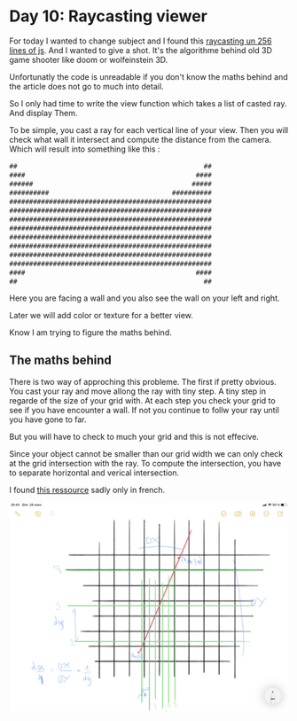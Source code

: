 # Day 10: Raycasting viewer

For today I wanted to change subject and I found this [raycasting un 256 lines of js](https://www.playfuljs.com/a-first-person-engine-in-265-lines/). And I wanted to give a shot. It's the algorithme behind old 3D game shooter like doom or wolfeinstein 3D.

Unfortunatly the code is unreadable if you don't know the maths behind and the article does not go to much into detail. 

So I only had time to write the view function which takes a list of casted ray. And display Them. 

To be simple, you cast a ray for each vertical line of your view. Then you will check what wall it intersect and compute the distance from the camera. Which will result into something like this :

```
##                                               ##
####                                           ####
######                                        #####
##########                               ##########
###################################################
###################################################
###################################################
###################################################
###################################################
###################################################
###################################################
###################################################
####                                           ####
##                                               ##
```
Here you are facing a wall and you also see the wall on your left and right.

Later we will add color or texture for a better view. 

Know I am trying to figure the maths behind. 

## The maths behind

There is two way of approching this probleme. The first if pretty obvious. You cast your ray and move allong the ray with tiny step. A tiny step in regarde of the size of your grid with. At each step you check your grid to see if you have encounter a wall. If not you continue to follw your ray until you have gone to far. 

But you will have to check to much your grid and this is not effecive. 

Since your object cannot be smaller than our grid width we can only check at the grid intersection with the ray. To compute the intersection, you have to separate horizontal and verical intersection.  

I found [this ressource](http://projet-moteur-3d.e-monsite.com/pages/raycasting/raycasting.html) sadly only in french. 

![the grid system](img/math.png)




